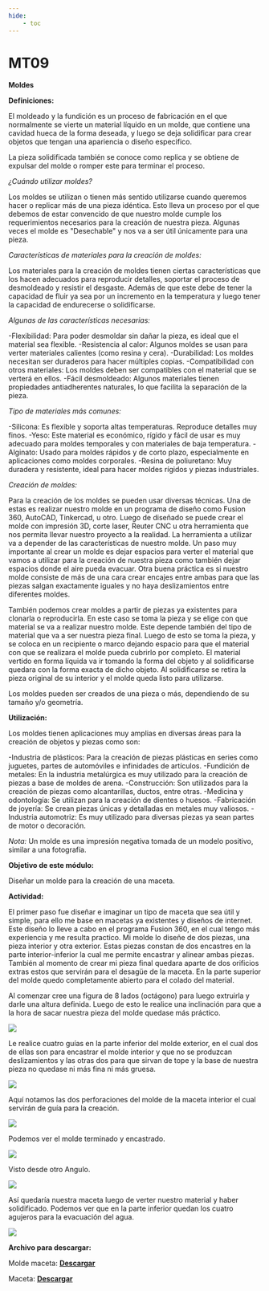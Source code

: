 ```yaml
---
hide:
    - toc
---
```


# MT09

<strong>Moldes</strong>

<strong>Definiciones:</strong>

El moldeado y la fundición es un proceso de fabricación en el que normalmente se vierte un material líquido en un molde, que contiene una cavidad hueca de la forma deseada, y luego se deja solidificar para crear objetos que tengan una apariencia o diseño especifico.

La pieza solidificada también se conoce como replica y se obtiene de expulsar del molde o romper este para terminar el proceso.

<em>¿Cuándo utilizar moldes?</em>

Los moldes se utilizan o tienen más sentido utilizarse cuando queremos hacer o replicar más de una pieza idéntica. Esto lleva un proceso por el que debemos de estar convencido de que nuestro molde cumple los requerimientos necesarios para la creación de nuestra pieza. 
Algunas veces el molde es "Desechable" y nos va a ser útil únicamente para una pieza.

<em>Características de materiales para la creación de moldes:</em>

Los materiales para la creación de moldes tienen ciertas características que los hacen adecuados para reproducir detalles, soportar el proceso de desmoldeado y resistir el desgaste. Además de que este debe de tener la capacidad de fluir ya sea por un incremento en la temperatura y luego tener la capacidad de endurecerse o solidificarse. 

<em>Algunas de las características necesarias:</em>

-Flexibilidad:  Para poder desmoldar sin dañar la pieza, es ideal que el material sea flexible.
-Resistencia al calor: Algunos moldes se usan para verter materiales calientes (como resina y cera).
-Durabilidad: Los moldes necesitan ser duraderos para hacer múltiples copias.
-Compatibilidad con otros materiales: Los moldes deben ser compatibles con el material que se verterá en ellos.
-Fácil desmoldeado: Algunos materiales tienen propiedades antiadherentes naturales, lo que facilita la separación de la pieza.

<em>Tipo de materiales más comunes:</em>

-Silicona: Es flexible y soporta altas temperaturas. Reproduce detalles muy finos. 
-Yeso: Este material es económico, rígido y fácil de usar es muy adecuado para moldes temporales y con materiales de baja temperatura.
-Alginato: Usado para moldes rápidos y de corto plazo, especialmente en aplicaciones como moldes corporales.
-Resina de poliuretano: Muy duradera y resistente, ideal para hacer moldes rígidos y piezas industriales.

<em>Creación de moldes:</em> 

Para la creación de los moldes se pueden usar diversas técnicas.
Una de estas es realizar nuestro molde en un programa de diseño como Fusion 360, AutoCAD, Tinkercad, u otro. Luego de diseñado se puede crear el molde con impresión 3D, corte laser, Reuter CNC u otra herramienta que nos permita llevar nuestro proyecto a la realidad. La herramienta a utilizar va a depender de las características de nuestro molde.
Un paso muy importante al crear un molde es dejar espacios para verter el material que vamos a utilizar para la creación de nuestra pieza como también dejar espacios donde el aire pueda evacuar.
Otra buena práctica es si nuestro molde consiste de más de una cara crear encajes entre ambas para que las piezas salgan exactamente iguales y no haya deslizamientos entre diferentes moldes.

También podemos crear moldes a partir de piezas ya existentes para clonarla o reproducirla.
En este caso se toma la pieza y se elige con que material se va a realizar nuestro molde. Este depende también del tipo de material que va a ser nuestra pieza final.
Luego de esto se toma la pieza, y se coloca en un recipiente o marco dejando espacio para que el material con que se realizara el molde pueda cubrirlo por completo. El material vertido en forma líquida va ir tomando la forma del objeto y al solidificarse quedara con la forma exacta de dicho objeto.
Al solidificarse se retira la pieza original de su interior y el molde queda listo para utilizarse.


Los moldes pueden ser creados de una pieza o más, dependiendo de su tamaño y/o geometría.

<strong>Utilización:</strong> 

Los moldes tienen aplicaciones muy amplias en diversas áreas para la creación de objetos y piezas como son: 

-Industria de plásticos: Para la creación de piezas plásticas en series como juguetes, partes de automóviles e infinidades de artículos.
-Fundición de metales: En la industria metalúrgica es muy utilizado para la creación de piezas a base de moldes de arena.
-Construcción: Son utilizados para la creación de piezas como alcantarillas, ductos, entre otras.
-Medicina y odontología: Se utilizan para la creación de dientes o huesos. 
-Fabricación de joyería: Se crean piezas únicas y detalladas en metales muy valiosos.
-Industria automotriz: Es muy utilizado para diversas piezas ya sean partes de motor o decoración.


<em>Nota:</em> Un molde es una impresión negativa tomada de un modelo positivo, similar a una fotografía.


<strong>Objetivo de este módulo:</strong> 

Diseñar un molde para la creación de una maceta.

<strong>Actividad:</strong>

El primer paso fue diseñar e imaginar un tipo de maceta que sea útil y simple, para ello me base en macetas ya existentes y diseños de internet.
Este diseño lo lleve a cabo en el programa Fusion 360, en el cual tengo más experiencia y me resulta practico.
Mi molde lo diseñe de dos piezas, una pieza interior y otra exterior. Estas piezas constan de dos encastres en la parte interior-inferior la cual me permite encastrar y alinear ambas piezas. También al momento de crear mi pieza final quedara aparte de dos orificios extras estos que servirán para el desagüe de la maceta. 
En la parte superior del molde quedo completamente abierto para el colado del material.

Al comenzar cree una figura de 8 lados (octágono) para luego extruirla y darle una altura definida.
Luego de esto le realice una inclinación para que a la hora de sacar nuestra pieza del molde quedase más práctico.

![](../images/MT09/Captura1.PNG)

Le realice cuatro guías en la parte inferior del molde exterior, en el cual dos de ellas son para encastrar el molde interior y que no se produzcan deslizamientos y las otras dos para que sirvan de tope y la base de nuestra pieza no quedase ni más fina ni más gruesa.

![](../images/MT09/partefueramaceta.PNG)

Aquí notamos las dos perforaciones del molde de la maceta interior el cual servirán de guía para la creación.

![](../images/MT09/portamaceta.PNG)

Podemos ver el molde terminado y encastrado.

![](../images/MT09/ensamblado.PNG)

Visto desde otro Angulo.

![](../images/MT09/ensambladoo.PNG)

Así quedaría nuestra maceta luego de verter nuestro material y haber solidificado.
Podemos ver que en la parte inferior quedan los cuatro agujeros para la evacuación del agua.

![](../images/MT09/maceta.PNG)


<strong>Archivo para descargar:</strong>

Molde maceta:  <a href="../Nuevacarpeta/PortamacetasFinal.f3d" download="Molde_Guimaraens.f3d"> <strong>Descargar</strong> </a>

Maceta:  <a href="../Nuevacarpeta/MacetaFinal.f3d" download="Maceta_Guimaraens.f3d"> <strong>Descargar</strong> </a>

